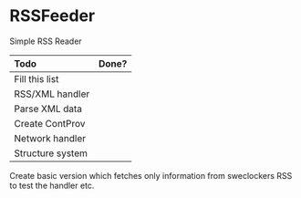 # RSSFeeder
Simple RSS Reader

Todo          | Done?|
:------------ |:--|
Fill this list ||
RSS/XML handler  ||
Parse XML data  ||
Create ContProv  ||
Network handler ||
Structure system ||

Create basic version which fetches only information from sweclockers RSS to test the handler etc.
